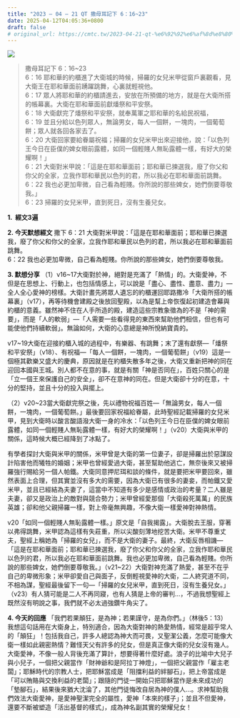 ```yaml
---
title: "2023 – 04 – 21 QT 撒母耳記下 6：16~23"
date: 2025-04-12T04:05:36+0800
draft: false
# original_url: https://cmtc.tw/2023-04-21-qt-%e6%92%92%e6%af%8d%e8%80%b3%e8%a8%98%e4%b8%8b-6%ef%bc%9a1623
---
```


![](/images/qt.jpg)
> 撒母耳記下 6：16\~23  
> 6：16 耶和華的約櫃進了大衛城的時候，掃羅的女兒米甲從窗戶裏觀看，見大衛王在耶和華面前踴躍跳舞，心裏就輕視他。  
> 6：17 眾人將耶和華的約櫃請進去，安放在所預備的地方，就是在大衛所搭的帳幕裏。大衛在耶和華面前獻燔祭和平安祭。  
> 6：18 大衛獻完了燔祭和平安祭，就奉萬軍之耶和華的名給民祝福，  
> 6：19 並且分給以色列眾人，無論男女，每人一個餅，一塊肉，一個葡萄餅；眾人就各回各家去了。  
> 6：20 大衛回家要給眷屬祝福；掃羅的女兒米甲出來迎接他，說：「以色列王今日在臣僕的婢女眼前露體，如同一個輕賤人無恥露體一樣，有好大的榮耀啊！」  
> 6：21 大衛對米甲說：「這是在耶和華面前；耶和華已揀選我，廢了你父和你父的全家，立我作耶和華民以色列的君，所以我必在耶和華面前跳舞。  
> 6：22 我也必更加卑微，自己看為輕賤。你所說的那些婢女，她們倒要尊敬我。」  
> 6：23 掃羅的女兒米甲，直到死日，沒有生養兒女。

**1.  經文3遍**

**2. 今天默想經文**
撒下 6：21 大衛對米甲說：「這是在耶和華面前；耶和華已揀選我，廢了你父和你父的全家，立我作耶和華民以色列的君，所以我必在耶和華面前跳舞。  
6：22 我也必更加卑微，自己看為輕賤。你所說的那些婢女，她們倒要尊敬我。

**3. 默想分享**
（1）v16\~17大衛對於神，絕對是充滿了「熱情」的。大衛愛神，不但是在思想上、行動上，也包括情感上，可以說是「盡心、盡性、盡意、盡力」—全人全心愛神的榜樣。大衛計畫先將眾人遺忘的約櫃運回耶路撒冷「大衛所搭的帳幕裏」（v17），再等待機會建殿之後放回聖殿，以為是幫上帝恢復起初建造會幕與約櫃的意義。雖然神不住在人手所造的殿，建造這些宗教象徵為的不是「神的需要」，而是「人的軟弱」—「人需要一些看得見的東西來幫助他們相信，但也有可能使他們持續軟弱」。無論如何，大衛的心意總是神所悅納寶貴的。

v17\~19大衛在迎接約櫃入城的過程中，有樂器、有跳舞；末了還有獻祭—「燔祭和平安祭」（v18）、有祝福—「每人一個餅，一塊肉，一個葡萄餅」（v19）這是一個極其歡樂又盛大的慶典，原因就是在約櫃失散多年之後，大衛又重新把神的同在迎回本國與王城。別人都不在意的事，就是有關「神是否同在」，百姓只關心的是「立一個王來保護自己的安全」，卻不在意神的同在。但是大衛卻十分的在意，十分的堅持，並且十分的投入與擺上。

（2）v20\~23當大衛獻完祭之後，先以禮物祝福百姓—「無論男女，每人一個餅，一塊肉，一個葡萄餅。」最後要回家祝福給眷屬，此時聖經記載掃羅的女兒米甲，見到大衛時以酸言酸語潑大衛一身的冷水：「以色列王今日在臣僕的婢女眼前露體，如同一個輕賤人無恥露體一樣，有好大的榮耀啊！」（v20）大衛與米甲的關係，這時候大概已經降到了冰點了。

有學者探討大衛與米甲的關係，米甲曾是大衛的第一位妻子，卻是掃羅出於惡謀設計陷害他而犧牲的婚姻；米甲也曾經愛過大衛，甚至幫助他逃亡，無奈後來又被掃羅強行賜給另一個人帕鐵。大衛同意押尼珥和談的條件，就是要把米甲要回來，雖然表面上合理，但其實並沒有多大的需要，因為大衛已有很多的妻妾，而帕鐵又愛米甲，並且已經結為夫妻了，這當中不知道有多少是感情或政治的考量？二人雖是夫妻，卻又是政治上的敵對與競合勢力；米甲曾經愛那個「大衛殺死萬萬」的民族英雄；卻和他父親掃羅一樣，對上帝毫無興趣，不像大衛一樣愛神對神熱情。

v20「如同一個輕賤人無恥露體一樣。」原文是「自我揭露」。大衛脫去王服，穿著以弗得跳舞，米甲認為這樣有失莊重，所以尖酸刻薄地挖苦大衛。米甲不尊重丈夫，聖經上稱她為「掃羅的女兒」，而不是大衛的妻子。最終，大衛反唇相譏—「這是在耶和華面前；耶和華已揀選我，廢了你父和你父的全家，立我作耶和華民以色列的君，所以我必在耶和華面前跳舞。我也必更加卑微，自己看為輕賤。你所說的那些婢女，她們倒要尊敬我。」（v21\~22）大衛對神充滿了熱愛，甚至不在乎自己的卑微形象；米甲卻愛自己與面子，反倒輕視愛神的大衛，二人終究道不同，不相為謀，聖經最後留下一句—「掃羅的女兒米甲，直到死日，沒有生養兒女。」（v23）有人猜可能是二人不再同寢，也有人猜是上帝的審判…，不過我想聖經上既然沒有明說之事，我們就不必太過強鑽牛角尖了。

**4. 今天的回應**
「我們若果顛狂，是為神；若果謹守，是為你們。」（林後5：13）我想這句話用在大衛身上，特別適合，因為大衛對神的熱愛熱情，經常是超乎常人的「顛狂」！包括我自己，許多人總認為神大而可畏，又聖潔公義，怎麼可能像大衛一樣如此親密熱情？難怪天父有許多的兒女，但是真正像大衛的兒女沒有幾人。大衛愛神，不像一般人背後充滿了算計，想要得著什麼好處。浪子的比喻中大兒子與小兒子，一個把父親當作「財神爺和是阿拉丁神燈」，一個把父親當作「雇主老闆」；耶穌時代的宗教人士，把耶穌當成是「阻擋利益的絆腳石」，把上帝當成是「可以賄賂與交換利益的老闆」；跟隨的門徒一開始只把耶穌當作是未來成功的「墊腳石」，結果後來猶大沈淪了，其他門徒悔改自居為神的僕人…。求神幫助我們效法大衛愛神，是愛神聖潔完全的屬性，愛神「本來的樣子」；並且不但愛神，還要不斷被塑造「活出基督的樣式」，成為神名副其實的榮耀兒女！
